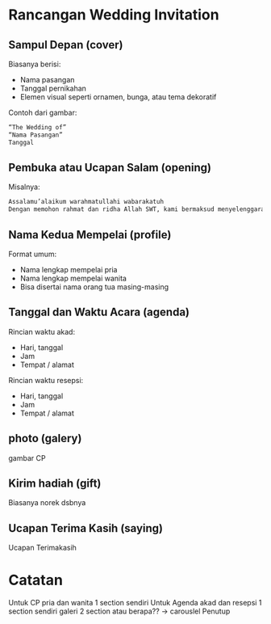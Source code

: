 # Rancangan Wedding Invitation
## Sampul Depan (cover)
Biasanya berisi:
* Nama pasangan
* Tanggal pernikahan
* Elemen visual seperti ornamen, bunga, atau tema dekoratif

Contoh dari gambar:
```bash
“The Wedding of”
“Nama Pasangan”
Tanggal
```

## Pembuka atau Ucapan Salam (opening)
Misalnya:
```bash
Assalamu’alaikum warahmatullahi wabarakatuh
Dengan memohon rahmat dan ridha Allah SWT, kami bermaksud menyelenggarakan pernikahan putra-putri kami…
```

## Nama Kedua Mempelai (profile)
Format umum:
* Nama lengkap mempelai pria
* Nama lengkap mempelai wanita
* Bisa disertai nama orang tua masing-masing

## Tanggal dan Waktu Acara (agenda)
Rincian waktu akad:
* Hari, tanggal
* Jam
* Tempat / alamat

Rincian waktu resepsi:
* Hari, tanggal
* Jam
* Tempat / alamat

## photo (galery)
gambar CP

## Kirim hadiah (gift)
Biasanya norek dsbnya

## Ucapan Terima Kasih (saying)
Ucapan Terimakasih


# Catatan
Untuk CP pria dan wanita 1 section sendiri
Untuk Agenda akad dan resepsi 1 section sendiri
galeri 2 section atau berapa?? -> carouslel
Penutup